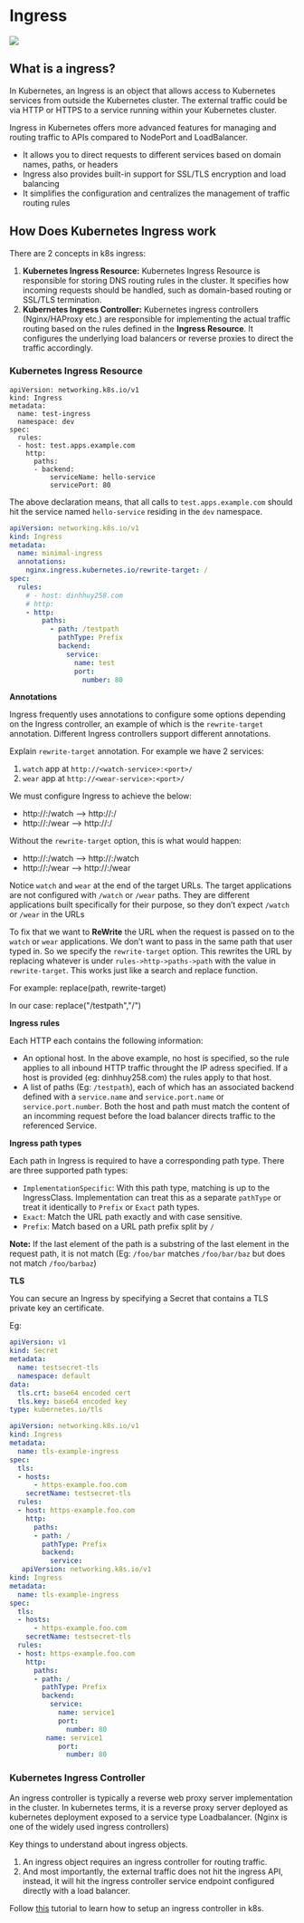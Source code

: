 # Ingress

![](https://user-images.githubusercontent.com/17776979/237624351-834335c2-ff65-4101-9901-bb9ba8b2b8a2.png)

## What is a ingress?

In Kubernetes, an Ingress is an object that allows access to Kubernetes services from outside the Kubernetes cluster. The external traffic could be via HTTP or HTTPS to a service running within your Kubernetes cluster.

Ingress in Kubernetes offers more advanced features for managing and routing traffic to APIs compared to NodePort and LoadBalancer.

- It allows you to direct requests to different services based on domain names, paths, or headers
- Ingress also provides built-in support for SSL/TLS encryption and load balancing
- It simplifies the configuration and centralizes the management of traffic routing rules

## How Does Kubernetes Ingress work

There are 2 concepts in k8s ingress:

1. **Kubernetes Ingress Resource:** Kubernetes Ingress Resource is responsible for storing DNS routing rules in the cluster. It specifies how incoming requests should be handled, such as domain-based routing or SSL/TLS termination.
2. **Kubernetes Ingress Controller:** Kubernetes ingress controllers (Nginx/HAProxy etc.) are responsible for implementing the actual traffic routing based on the rules defined in the **Ingress Resource**. It configures the underlying load balancers or reverse proxies to direct the traffic accordingly.

### Kubernetes Ingress Resource

```
apiVersion: networking.k8s.io/v1
kind: Ingress
metadata:
  name: test-ingress
  namespace: dev
spec:
  rules:
  - host: test.apps.example.com
    http:
      paths:
      - backend:
          serviceName: hello-service
          servicePort: 80
```

The above declaration means, that all calls to `test.apps.example.com` should hit the service named `hello-service` residing in the `dev` namespace.

```yaml
apiVersion: networking.k8s.io/v1
kind: Ingress
metadata:
  name: minimal-ingress
  annotations:
    nginx.ingress.kubernetes.io/rewrite-target: /
spec:
  rules:
    # - host: dinhhuy258.com
    # http:
    - http:
        paths:
          - path: /testpath
            pathType: Prefix
            backend:
              service:
                name: test
                port:
                  number: 80
```

**Annotations**

Ingress frequently uses annotations to configure some options depending on the Ingress controller, an example of which is the `rewrite-target` annotation. Different Ingress controllers support different annotations.

Explain `rewrite-target` annotation. For example we have 2 services:

1. `watch` app at `http://<watch-service>:<port>/`
2. `wear` app at `http://<wear-service>:<port>/`

We must configure Ingress to achieve the below:

- http://<ingress-service>:<ingress-port>/watch –> http://<watch-service>:<port>/
- http://<ingress-service>:<ingress-port>/wear –> http://<wear-service>:<port>/

Without the `rewrite-target` option, this is what would happen:

- http://<ingress-service>:<ingress-port>/watch –> http://<watch-service>:<port>/watch
- http://<ingress-service>:<ingress-port>/wear –> http://<wear-service>:<port>/wear

Notice `watch` and `wear` at the end of the target URLs. The target applications are not configured with `/watch` or `/wear` paths. They are different applications built specifically for their purpose, so they don’t expect `/watch` or `/wear` in the URLs

To fix that we want to **ReWrite** the URL when the request is passed on to the `watch` or `wear` applications. We don’t want to pass in the same path that user typed in. So we specify the `rewrite-target` option. This rewrites the URL by replacing whatever is under `rules->http->paths->path` with the value in `rewrite-target`. This works just like a search and replace function.

For example: replace(path, rewrite-target)

In our case: replace("/testpath","/")

**Ingress rules**

Each HTTP each contains the following information:

- An optional host. In the above example, no host is specified, so the rule applies to all inbound HTTP traffic throught the IP adress specified. If a host is provided (eg: dinhhuy258.com) the rules apply to that host.
- A list of paths (Eg: `/testpath`), each of which has an associated backend defined with a `service.name` and `service.port.name` or `service.port.number`. Both the host and path must match the content of an incomming request before the load balancer directs traffic to the referenced Service.

**Ingress path types**

Each path in Ingress is required to have a corresponding path type. There are three supported path types:

- `ImplementationSpecific`: With this path type, matching is up to the IngressClass. Implementation can treat this as a separate `pathType` or treat it identically to `Prefix` or `Exact` path types.
- `Exact`: Match the URL path exactly and with case sensitive.
- `Prefix`: Match based on a URL path prefix split by `/`

**Note:** If the last element of the path is a substring of the last element in the request path, it is not match (Eg: `/foo/bar` matches `/foo/bar/baz` but does not match `/foo/barbaz`)

**TLS**

You can secure an Ingress by specifying a Secret that contains a TLS private key an certificate.

Eg:

```yaml
apiVersion: v1
kind: Secret
metadata:
  name: testsecret-tls
  namespace: default
data:
  tls.crt: base64 encoded cert
  tls.key: base64 encoded key
type: kubernetes.io/tls
```

```yaml
apiVersion: networking.k8s.io/v1
kind: Ingress
metadata:
  name: tls-example-ingress
spec:
  tls:
  - hosts:
      - https-example.foo.com
    secretName: testsecret-tls
  rules:
  - host: https-example.foo.com
    http:
      paths:
      - path: /
        pathType: Prefix
        backend:
          service:
   apiVersion: networking.k8s.io/v1
kind: Ingress
metadata:
  name: tls-example-ingress
spec:
  tls:
  - hosts:
      - https-example.foo.com
    secretName: testsecret-tls
  rules:
  - host: https-example.foo.com
    http:
      paths:
      - path: /
        pathType: Prefix
        backend:
          service:
            name: service1
            port:
              number: 80
         name: service1
            port:
              number: 80
```

### Kubernetes Ingress Controller

An ingress controller is typically a reverse web proxy server implementation in the cluster. In kubernetes terms, it is a reverse proxy server deployed as kubernetes deployment exposed to a service type Loadbalancer. (Nginx is one of the widely used ingress controllers)

Key things to understand about ingress objects.

1. An ingress object requires an ingress controller for routing traffic.
2. And most importantly, the external traffic does not hit the ingress API, instead, it will hit the ingress controller service endpoint configured directly with a load balancer.

Follow [this](https://devopscube.com/setup-ingress-kubernetes-nginx-controller/) tutorial to learn how to setup an ingress controller in k8s.
